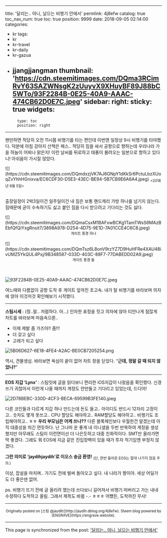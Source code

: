 
---
title: '달리는.. 아니, 날으는 비행기 안에서'
permlink: 4j8efw
catalog: true
toc_nav_num: true
toc: true
position: 9999
date: 2018-09-05 02:14:00
categories:
- kr
tags:
- kr
- kr-travel
- kr-daily
- kr-gazua
- jjangjjangman
thumbnail: 'https://cdn.steemitimages.com/DQma3RCimRvY63SAZWNsgK2zUuyvX9XHuyBF89J88bC5WTo/93F2284B-0E25-40A9-AAAC-474CB62D0E7C.jpeg'
sidebar:
    right:
        sticky: true
widgets:
    -
        type: toc
        position: right
---


왠만하면 적당히 오전 11시쯤 비행기를 타는 편인데 이번엔 일정상 9시 비행기를 타야했다. 덕분에 아침 강아지 산책은 패스.. 적당히 짐을 싸서 공항으로 향하는데 우리나라 가을 하늘이 어찌나 맑은지! 이런 날씨를 뒤로하고 태풍이 몰려오는 일본으로 향하고 있다니! 아쉬움이 가시질 않았다. 

<div class=text-right>
![](https://cdn.steemitimages.com/DQmdxzjVK7AJ6GNpY1dKkSr6PctuLbzXUoqZvYhhHGnixva/EC6CDF30-D5E3-43EC-BE94-5B7CB9E6A6A4.jpeg)
<sub><2018년 9월 5일>&nbsp;&nbsp;</sub></div>
<br>

출장일정이 2박3일이건 일주일이건 내 짐은 보통 핸드캐리 가방 하나를 넘기지 않는다. 짐때문에 굳이 수속하기도 싫고 붙인 짐을 다시 받으려고 기다리는 것도 싫다.

<div class="pull-left">
![](https://cdn.steemitimages.com/DQmaCsxM1BAFxwBCKg1TamTWsS6MAzBEbfQfQiYxgRnsit7/3898A978-D254-4D75-9E1D-7A01CCE4C6C8.jpeg)
<center><sub>게이트 풍경 하나</sub></center>
<br>
</div>

<div class="pull-right">
![](https://cdn.steemitimages.com/DQmTsz6L8onV9rzYZ7D9HuHFRe4XAU48ivUMZ5YkQUL4Pxj/9B348587-033D-403C-88F7-77DABEDD02A9.jpeg)
<center><sub>게이트 풍경 둘</sub></center>
<br>
</div>

<br>

![93F2284B-0E25-40A9-AAAC-474CB62D0E7C.jpeg](https://cdn.steemitimages.com/DQma3RCimRvY63SAZWNsgK2zUuyvX9XHuyBF89J88bC5WTo/93F2284B-0E25-40A9-AAAC-474CB62D0E7C.jpeg)

여느때와 다름없이 공항 도착 후 게이트 앞까진 초고속. 내가 탈 비행기를 바라보며 의자에 앉아 이것저것 확인해보기 시작했다. 

- - -
<b>스팀시세</b> : (정..말.. 저렴하다. 아...) 인자한 표정을 짓고 의자에 앉아 티안나게 점잖게 차트를 바라보며 마음속으론..
* 이제 제발 좀 가즈아!! 좀!!!
* 더 갖고 싶다
* 고래가 되고 싶다

![5B06D627-6E18-4FE4-A2AC-BE0CB7205254.png](https://cdn.steemitimages.com/DQmRhr6HiNokQpZSncLoHC6NdhAQW43VWLwokS8ZugjNQZr/5B06D627-6E18-4FE4-A2AC-BE0CB7205254.png)

역시, 견물생심. 바라보면 욕심이 끝이 없어 차트 창을 닫았다. <q><b>근데, 정말 갈 때 되지 않았나?</b></q>

- - -
<b>EOS 지갑 ‘Lynx’</b> : 스팀잇에 글을 읽다보니 편리한 iOS지갑이 나왔음을 확인했다. 신경쓰기 귀찮아서 이런게 나올 때까지 계정도 안만들고 기다리고 있었는데, 드디어! 

![2D78BEBC-330D-4CF3-BECA-69599B3FE140.jpeg](https://cdn.steemitimages.com/DQmY6r92K8BX2pmwzVy5mTzgsvkYeJadorAvesAg3Wbr3P9/2D78BEBC-330D-4CF3-BECA-69599B3FE140.jpeg)

다른 코인들과 다르게 지갑 하나 만드는데 돈도 들고.. 아이디도 반드시 12자리 고정이고.. 숫자도 몇개 못쓰고.. CPU 할당도 해야하고.. RAM할당도 해야하고.. 비행기도 조립해야하고.. ㅎㅎ <b>우리 부모님은 어케 쓰나??</b> 다른 블록체인보다 우월한건 알겠는데 아직 대중성을 띄긴 먼듯하다. 난 그나마 운 좋게 내 이니셜을 두번 반복하여 계정을 생성했지만 아무래도 스팀이 이런면이선 더 나은듯하고 대중 친화적이다. SMT만 올라가면 딱 좋겠다. 그래도 뭐 EOS에 지금 같은 진입장벽이 있을 때가 투자 적기임엔 부정치 않겠다.

<b>그런 의미로 ‘jaydihjaydih’로 이오스 송금 환영!</b>
<sub>(단, 한번 들어온 EOS는 절대 나가지 않음 주의.)</sub>

이상, 잡설을 마치며.. 가기도 전에 벌써 돌아오고 싶다. 내 나라가 짱이야. 세상 어딜가도 더 좋은덴 없어.

ps. 비행기 뜨기 전에 글 올리려 했는데 쓰다보니 길어져서 비행기 떠버리고 가는 내내 수정하다 도착하고 올림. 그래서 제목도 바뀜 -.- ㅎㅎㅎ 어쨌든, 도착까진 무사!

***
<center><sup>Originally posted on [스팀 @jaydih](http://jaydih.dblog.org/4j8efw). Steem blog powered by [ENGRAVE](https://engrave.website).</sup></center>

- - -

This page is synchronized from the post: ['달리는.. 아니, 날으는 비행기 안에서'](https://steemit.com/@jaydih/4j8efw)
